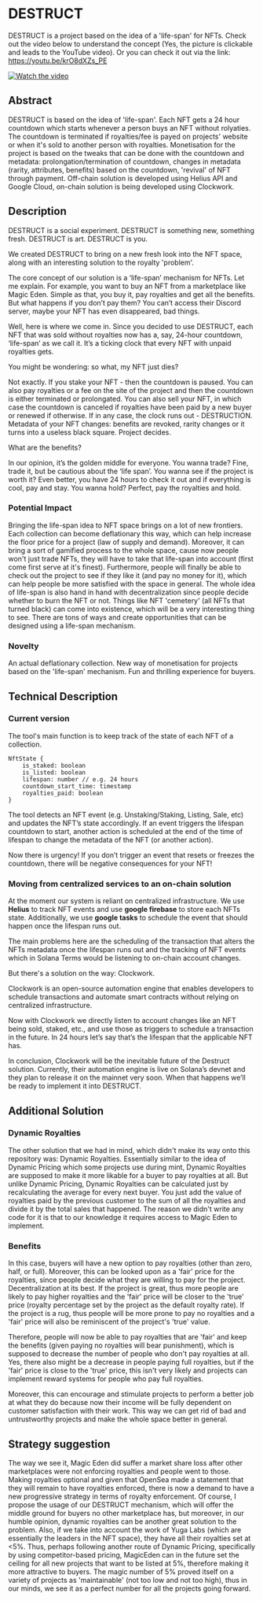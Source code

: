 # DESTRUCT
DESTRUCT is a project based on the idea of a 'life-span' for NFTs. Check out the video below to understand the concept (Yes, the picture is clickable and leads to the YouTube video). Or you can check it out via the link: https://youtu.be/krO8dXZs_PE 

[![Watch the video](https://img.youtube.com/vi/krO8dXZs_PE/maxresdefault.jpg)](https://youtu.be/krO8dXZs_PE)

## Abstract

DESTRUCT is based on the idea of 'life-span'. Each NFT gets a 24 hour countdown which starts whenever a person buys an NFT without rolyaties. The countdown is terminated if royalties/fee is payed on projects' website or when it's sold to another person with royalties. Monetisation for the project is based on the tweaks that can be done with the countdown and metadata: prolongation/termination of countdown, changes in metadata (rarity, attributes, benefits) based on the countdown, 'revival' of NFT through payment. Off-chain solution is developed using Helius API and Google Cloud, on-chain solution is being developed using Clockwork. 

## Description

DESTRUCT is a social experiment. DESTRUCT is something new, something fresh. DESTRUCT is art. DESTRUCT is you. 

We created DESTRUCT to bring on a new fresh look into the NFT space, along with an interesting solution to the royalty 'problem'.

The core concept of our solution is a ‘life-span’ mechanism for NFTs. Let me explain. For example, you want to buy an NFT from a marketplace like Magic Eden. Simple as that, you buy it, pay royalties and get all the benefits. But what happens if you don’t pay them? You can’t access their Discord server, maybe your NFT has even disappeared, bad things. 

Well, here is where we come in. Since you decided to use DESTRUCT, each NFT that was sold without royalties now has a, say, 24-hour countdown, ‘life-span’ as we call it. It’s a ticking clock that every NFT with unpaid royalties gets. 

You might be wondering: so what, my NFT just dies? 

Not exactly. If you stake your NFT - then the countdown is paused. You can also pay royalties or a fee on the site of the project and then the countdown is either terminated or prolongated. You can also sell your NFT, in which case the countdown is canceled if royalties have been paid by a new buyer or renewed if otherwise. If in any case, the clock runs out - DESTRUCTION. Metadata of your NFT changes: benefits are revoked, rarity changes or it turns into a useless black square. Project decides. 

What are the benefits? 

In our opinion, it’s the golden middle for everyone. You wanna trade? Fine, trade it, but be cautious about the ‘life span’. You wanna see if the project is worth it? Even better, you have 24 hours to check it out and if everything is cool, pay and stay. You wanna hold? Perfect, pay the royalties and hold. 

### Potential Impact

Bringing the life-span idea to NFT space brings on a lot of new frontiers. Each collection can become deflationary this way, which can help increase the floor price for a project (law of supply and demand). Moreover, it can bring a sort of gamified process to the whole space, cause now people won't just trade NFTs, they will have to take that life-span into account (first come first serve at it's finest). Furthermore, people will finally be able to check out the project to see if they like it (and pay no money for it), which can help people be more satisfied with the space in general. The whole idea of life-span is also hand in hand with decentralization since people decide whether to burn the NFT or not. Things like NFT 'cemetery' (all NFTs that turned black) can come into existence, which will be a very interesting thing to see. There are tons of ways and create opportunities that can be designed using a life-span mechanism.  

### Novelty

An actual deflationary collection. New way of monetisation for projects based on the 'life-span' mechanism. Fun and thrilling experience for buyers. 

## Technical Description

### Current version

The tool's main function is to keep track of the state of each NFT of a collection.

```
NftState {
	is_staked: boolean
	is_listed: boolean
	lifespan: number // e.g. 24 hours
	countdown_start_time: timestamp
	royalties_paid: boolean
}
```

The tool detects an NFT event (e.g. Unstaking/Staking, Listing, Sale, etc) and updates the NFT’s state accordingly. If an event triggers the lifespan countdown to start, another action is scheduled at the end of the time of lifespan to change the metadata of the NFT (or another action). 

Now there is urgency! If you don’t trigger an event that resets or freezes the countdown, there will be negative consequences for your NFT!

### Moving from centralized services to an on-chain solution

At the moment our system is reliant on centralized infrastructure. We use **Helius** to track NFT events and use **google firebase** to store each NFTs state. Additionally, we use **google tasks** to schedule the event that should happen once the lifespan runs out.

The main problems here are the scheduling of the transaction that alters the NFTs metadata once the lifespan runs out and the tracking of NFT events which in Solana Terms would be listening to on-chain account changes.

But there's a solution on the way: Clockwork.

Clockwork is an open-source automation engine that enables developers to schedule transactions and automate smart contracts without relying on centralized infrastructure.

Now with Clockwork we directly listen to account changes like an NFT being sold, staked, etc., and use those as triggers to schedule a transaction in the future. In 24 hours let’s say that’s the lifespan that the applicable NFT has.

In conclusion, Clockwork will be the inevitable future of the Destruct solution. Currently, their automation engine is live on Solana’s devnet and they plan to release it on the mainnet very soon. When that happens we’ll be ready to implement it into DESTRUCT.


## Additional Solution

### Dynamic Royalties 

The other solution that we had in mind, which didn't make its way onto this repository was: Dynamic Royalties. Essentially similar to the idea of Dynamic Pricing which some projects use during mint, Dynamic Royalties are supposed to make it more likable for a buyer to pay royalties at all. But unlike Dynamic Pricing, Dynamic Royalties can be calculated just by recalculating the average for every next buyer. You just add the value of royalties paid by the previous customer to the sum of all the royalties and divide it by the total sales that happened. The reason we didn't write any code for it is that to our knowledge it requires access to Magic Eden to implement. 

### Benefits 

In this case, buyers will have a new option to pay royalties (other than zero, half, or full). Moreover, this can be looked upon as a 'fair' price for the royalties, since people decide what they are willing to pay for the project. Decentralization at its best. If the project is great, thus more people are likely to pay higher royalties and the 'fair' price will be closer to the 'true' price (royalty percentage set by the project as the default royalty rate). If the project is a rug, thus people will be more prone to pay no royalties and a 'fair' price will also be reminiscent of the project's 'true' value. 

Therefore, people will now be able to pay royalties that are 'fair' and keep the benefits (given paying no royalties will bear punishment), which is supposed to decrease the number of people who don't pay royalties at all. Yes, there also might be a decrease in people paying full royalties, but if the 'fair' price is close to the 'true' price, this isn't very likely and projects can implement reward systems for people who pay full royalties. 

Moreover, this can encourage and stimulate projects to perform a better job at what they do because now their income will be fully dependent on customer satisfaction with their work. This way we can get rid of bad and untrustworthy projects and make the whole space better in general. 

## Strategy suggestion

The way we see it, Magic Eden did suffer a market share loss after other marketplaces were not enforcing royalties and people went to those. Making royalties optional and given that OpenSea made a statement that they will remain to have royalties enforced, there is now a demand to have a new progressive strategy in terms of royalty enforcement. Of course, I propose the usage of our DESTRUCT mechanism, which will offer the middle ground for buyers no other marketplace has, but moreover, in our humble opinion, dynamic royalties can be another great solution to the problem. Also, if we take into account the work of Yuga Labs (which are essentially the leaders in the NFT space), they have all their royalties set at <5%. Thus, perhaps following another route of Dynamic Pricing, specifically by using competitor-based pricing, MagicEden can in the future set the ceiling for all new projects that want to be listed at 5%, therefore making it more attractive to buyers. The magic number of 5% proved itself on a variety of projects as 'maintainable' (not too low and not too high), thus in our minds, we see it as a perfect number for all the projects going forward.
